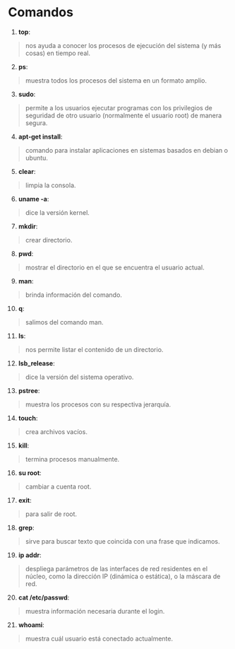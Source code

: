 # Comandos

1. **top**:  
  > nos ayuda a conocer los procesos de ejecución del sistema (y más cosas) en tiempo real.
2. **ps**:  
  > muestra todos los procesos del sistema en un formato amplio.
3. **sudo**:
  > permite a los usuarios ejecutar programas con los privilegios de seguridad de otro usuario (normalmente el usuario root) de manera segura.
4. **apt-get install**:
  > comando para instalar aplicaciones en sistemas basados en debian o ubuntu.
5. **clear**:
  > limpia la consola.
6. **uname -a**:
  > dice la versión kernel.
7. **mkdir**:
  > crear directorio.
8. **pwd**:
  > mostrar el directorio en el que se encuentra el usuario actual.
9. **man**: 
  > brinda información del comando.
10. **q**:
  > salimos del comando man.
11. **ls**:
  > nos permite listar el contenido de un directorio.
12. **lsb_release**:
  > dice la versión del sistema operativo.
13. **pstree**: 
  > muestra los procesos con su respectiva jerarquía.
14.  **touch**:
  > crea archivos vacíos.
15.  **kill**:
  > termina procesos manualmente.
16.  **su root**:
  > cambiar a cuenta root.
17.  **exit**:
  > para salir de root.
18.  **grep**: 
  > sirve para buscar texto que coincida con una frase que indicamos.
19.  **ip addr**:
  > despliega parámetros de las interfaces de red residentes en el núcleo, como la dirección IP (dinámica o estática), o la máscara de red.
20.  **cat /etc/passwd**:
  > muestra información necesaria durante el login.
21.  **whoami**: 
  > muestra cuál usuario está conectado actualmente.
